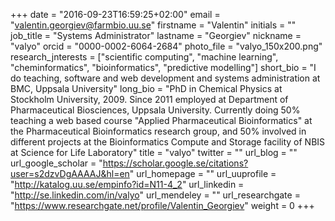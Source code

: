 +++
date = "2016-09-23T16:59:25+02:00"
email = "valentin.georgiev@farmbio.uu.se"
firstname = "Valentin"
initials = ""
job_title = "Systems Administrator"
lastname = "Georgiev"
nickname = "valyo"
orcid = "0000-0002-6064-2684"
photo_file = "valyo_150x200.png"
research_jnterests = ["scientific computing", "machine learning", "cheminformatics", "bioinformatics", "predictive modelling"]
short_bio = "I do teaching, software and web development and systems administration at BMC, Uppsala University"
long_bio = "PhD in Chemical Physics at Stockholm University, 2009. Since 2011 employed at Department of Pharmaceutical Biosciences, Uppsala University. Currently doing 50% teaching a web based course \"Applied Pharmaceutical Bioinformatics\" at the Pharmaceutical Bioinformatics research group, and 50% involved in different projects at the Bioinformatics Compute and Storage facility of NBIS at Science for Life Laboratory"
title = "valyo"
twitter = ""
url_blog = ""
url_google_scholar = "https://scholar.google.se/citations?user=s2dzvDgAAAAJ&hl=en"
url_homepage = ""
url_uuprofile = "http://katalog.uu.se/empinfo?id=N11-4_2"
url_linkedin = "http://se.linkedin.com/in/valyo"
url_mendeley = ""
url_researchgate = "https://www.researchgate.net/profile/Valentin_Georgiev"
weight = 0
+++

